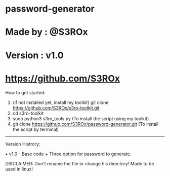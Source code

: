 # password-generator
# Made by : @S3ROx
# Version : v1.0
# https://github.com/S3ROx
 

How to get started:
1. (if not installed yet, install my toolkit) git clone https://github.com/S3ROx/s3ro-toolkit.git
2. cd s3ro-toolkit
3. sudo python3 s3ro_tools.py (To install the script using my toolkit)
4. git clone https://github.com/S3ROx/password-generator.git (To install the script by terminal)


---------------------------------------------------------------------------------------------------------------------

Version Histrory:

• v1.0 - Base code + Three option for password to generate.

DISCLAIMER: Don't rename the file or change his directory! Made to be used in linux!
